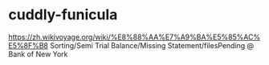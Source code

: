 # cuddly-funicula
https://zh.wikivoyage.org/wiki/%E8%88%AA%E7%A9%BA%E5%85%AC%E5%8F%B8
Sorting/Semi Trial Balance/Missing Statement/files</img>Pending</DL>
@ Bank of New York
